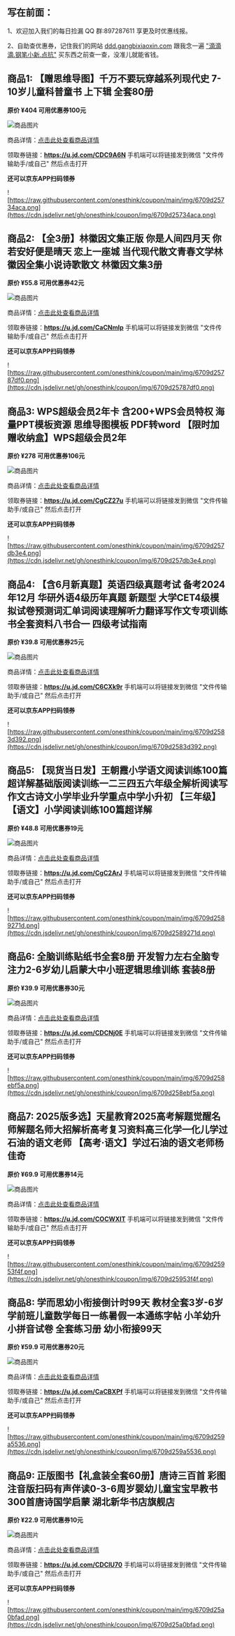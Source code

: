## 写在前面：

1、欢迎加入我们的每日捡漏 QQ 群:897287611 享更及时优惠线报。

2、自助查优惠券，记住我们的网站 [ddd.gangbixiaoxin.com](https://ddd.gangbixiaoxin.com) 跟我念一遍 ["滴滴滴.钢笔小新.点抗"](https://ddd.gangbixiaoxin.com) 买东西之前查一查，没准儿就能省钱。

## 商品1: 【赠思维导图】千万不要玩穿越系列现代史 7-10岁儿童科普童书 上下辑 全套80册

**原价 ¥404 可用优惠券100元**

![商品图片](http://img14.360buyimg.com/n1/jfs/t1/42288/28/20085/235467/634629c6Edd15ee5d/5c5fa22084c3e0f7.jpg)

商品详情：[点击此处查看商品详情](https://union-click.jd.com/jdc?e=1003156031&amp;p=JF8BAagJK1olXwIAXF5UC08XBF8IGloXWg8BUFleDEgQAl9MRANLAjZbERscSkAJHTRQRA1CCVkdDwtCWhVLHTdNTwcKBENeCVAfUg8bQmdLRAdhNgJxPyQkUwJQUT9UXCMXP3gBOlwJSz8fZWt2HyZDKXFECAVdblxXDxtxaz5iFHleIFw5bzxOcC1_GStNOWV-EioFVTl1Sm5ObC5lPWFYBhc-QEthYSZ4Wyx3B2RgHRgbfBN0egxSaAxhJG5mIBc2STx-awxzfSdrCllmMzw6cEpxSDlQbDhyAXIABjcpazRXdG58D1lgbXsLNF45Xg9sYwx6QT9XOW19CjcWbh0bD18JK1gUXQELUllbAU4nM28IKxp7WAYDXVxtCXsXBWwBHFMSVQcCV1dfOEsfBF_ftuPA17fX3OeJlsPAusjdkufBw44yZG5eOEsWAm0IH1wUXwYyZF5eOEgnXQEJSFwQVAYCUTABC09OW29KGzUdXwADUlptCkoWAW04K2tUVUVdCCo2DDh8eRZTUhxHDVpFLFw_dkh5ATtLb1NzWXgGKQgpfw1LWG9uK1sl)

领取券链接：**https://u.jd.com/CDC9A6N** 手机端可以将链接发到微信 "文件传输助手/或自己" 然后点击打开

**还可以京东APP扫码领券**

![https://raw.githubusercontent.com/onesthink/coupon/main/img/6709d25734aca.png](https://cdn.jsdelivr.net/gh/onesthink/coupon/img/6709d25734aca.png)

## 商品2: 【全3册】林徽因文集正版 你是人间四月天 你若安好便是晴天 恋上一座城 当代现代散文青春文学林徽因全集小说诗歌散文 林徽因文集3册

**原价 ¥55.8 可用优惠券42元**

![商品图片](http://img14.360buyimg.com/n1/jfs/t1/92891/25/29071/97091/62fcb510Ea8493987/8eff858f30803551.jpg)

商品详情：[点击此处查看商品详情](https://union-click.jd.com/jdc?e=1003156031&amp;p=JF8BAdMJK1olXwIAXF1YC0sRAF8IGloRVAEDXF1eAU0UAl9MRANLAjZbERscSkAJHTRQRA1CCVkdDwtCWhVLHTdNTwcKBENeCVAfUg8beRxcUhhhC2ADEwsrbUhCfAkNaQQTL0ZfOlwndQpkYglxTgVGJVxeIz0IClxXDxtxaz5hPgZcIDcHazxOAy58GStNOWUDEiovVT11ShtOey5lPWFYJBcqakpEYW58WzhnAHFgVQwbfxR8dQ9reAxhJG5RIBcqTD9-VQ9zfCcTOE5hIjkCViNFZRB-bz9HWGUAKywpex5SdAZgcixmDwFiHD46cThkQBlqZzliKW1eNFwhaitPYDN_GTt1KXUCFio0XhMnQRdzXB9nGGRiEgY2bFFxQzdzHFlUCwoOZF9tC0oXBGYOHF0cWDYyVF5tSSUXA2cAH1oSWzYDZF5bC0IQC2gAGlgQVA8yVFZaOJy6u7qCqo6d5NKc3Inkr56ev7uWk2slbQUyVF9cCksTBG4KG2slXQUyV24DZkpEBjgPGVxGM1oBUAcFCwpWbW8KElMSXAcAZFxcCUkVM184YShBFEV2AjhcTx5hZmxdZD0QL1kEJh4AZkltfi57ej1sCFhRLAQBfyhCAV8IKw)

领取券链接：**https://u.jd.com/CaCNmIp** 手机端可以将链接发到微信 "文件传输助手/或自己" 然后点击打开

**还可以京东APP扫码领券**

![https://raw.githubusercontent.com/onesthink/coupon/main/img/6709d25787df0.png](https://cdn.jsdelivr.net/gh/onesthink/coupon/img/6709d25787df0.png)

## 商品3: WPS超级会员2年卡 含200+WPS会员特权 海量PPT模板资源 思维导图模板 PDF转word 【限时加赠收纳盒】WPS超级会员2年

**原价 ¥278 可用优惠券106元**

![商品图片](http://img14.360buyimg.com/n1/jfs/t1/130461/22/45565/65249/66e1bd21F67aec240/b114b2e0e46d1aa5.png)

商品详情：[点击此处查看商品详情](https://union-click.jd.com/jdc?e=1003156031&amp;p=JF8BAd0JK1olXwIHVV5bAU8SAF8IGlsVXwILXFZZAEsUBl9MRANLAjZbERscSkAJHTRQRA1CCVkdDwtCWhVLHTdNTwcKBENeCVAfUg8beyt1bzJ8IXMHHSNYASpPBQcBTVISNQ9bOlxYCRRTfzxYZj5xCwZDJBcDD1xXDxtxazliPm1BIjcHWD90Sih8GTtNOWJ2Ej0VUix1ShtObABlOmFYPBc-akpHYSZoWztdB1VgVTYbaBRkcxZscAxhJG5mIAddSTxucw1zfCcTOE5hIjkCViNFZRB6YjhlVXJrBjk9fDRWYBZ8cjtMXBIBIz5fbzlgdz0NbTl2JGZhJFkqQD91eh1rXC98C2Z1DSEBfCJFahRoD1lgSQR3ZBYYcEwJBmYBeBJ3HV9LEg0vXA5hQw8EF2sUbQUDVFlUDkwRCmo4K1sVbUdsVF9ZCUIWBm04GmsVWwULU1ZaAEoSAGkPK1sdWjbV-eaIgvrCi9bchdPC5KHX3eKJlsMnM18LK1sUXAQCUFlcCksnM28LK1glA2gDB1sKARgSAgFUGF9MBQMAXTBdCkIfAG8KHWsXXAcAVm5tODNTfhthcidgWE9_UVc8UE1_CjkBHDMcBGgAUV8CTDdEUxJtfw0VHHZLClltCHs)

领取券链接：**https://u.jd.com/CgCZ27u** 手机端可以将链接发到微信 "文件传输助手/或自己" 然后点击打开

**还可以京东APP扫码领券**

![https://raw.githubusercontent.com/onesthink/coupon/main/img/6709d257db3e4.png](https://cdn.jsdelivr.net/gh/onesthink/coupon/img/6709d257db3e4.png)

## 商品4: 【含6月新真题】英语四级真题考试 备考2024年12月 华研外语4级历年真题 新题型 大学CET4级模拟试卷预测词汇单词阅读理解听力翻译写作文专项训练书全套资料八书合一 四级考试指南

**原价 ¥39.8 可用优惠券25元**

![商品图片](http://img14.360buyimg.com/n1/jfs/t1/243469/25/13174/146532/66851ac1F3d0efc25/ea844fc9c0cb394a.jpg)

商品详情：[点击此处查看商品详情](https://union-click.jd.com/jdc?e=1003156031&amp;p=JF8BAdQJK1olXwQAVV9fDU0QAF8IG1oWXgQBXVZcCXtTXDdWRGtMGENDFlVDFhBPXDlfTwQKBlMdBgABFhNSVzMXQh5JAAhADhpRSUNUXDN8cF9mNnx7CgUWWD9LRBRTRgNFMwRWFypVbk9pBxIIGxtOAgZxMkkdBD9udwp_Qg5QKQRUBCkubxxwcQR3bAFTWmNdIyEpfy8SZyd_ZyJxCwNnCwM0fBFRBApXRiRhLm1cNzw1UDx0fC58GQ1FJHVlFyYoYz11WRsOfxIdAFNyPFcrejNEdyZ8D1hiKVlUNCkECAtjYQ9teAF2H3JwMy0paw0edQZofSJmIQ50MCo_fzheRxlhSTliBHlDLC5JCj4DARo4ayhgInkHNkA9DAt2ax8BRzN8GVxlNFJROEonAG4IHFITWgALUW5tCEsnQgEPGl0TWQMyVW5dDkgeBGcPE1oRWQMBZF5VD3vArtfdkerA1b_WytaKsezCitPchdMlbTYBZF5cCUkXB2gJGVslbQYBZF1tViUWUGkLG18SCmheV1oEUE8UBQEIHloSWQcAUG5fCUoVAV84KxodHlleIDVZeyBtejFTUAthAUF5DwMFWCUVVyx8Ez0RIwJ_VF4dUxQXcAk4G2s)

领取券链接：**https://u.jd.com/C6CXk9r** 手机端可以将链接发到微信 "文件传输助手/或自己" 然后点击打开

**还可以京东APP扫码领券**

![https://raw.githubusercontent.com/onesthink/coupon/main/img/6709d2583d392.png](https://cdn.jsdelivr.net/gh/onesthink/coupon/img/6709d2583d392.png)

## 商品5: 【现货当日发】王朝霞小学语文阅读训练100篇超详解基础版阅读训练一二三四五六年级全解析阅读写作文古诗文小学毕业升学重点中学小升初 【三年级】 【语文】小学阅读训练100篇超详解

**原价 ¥48.8 可用优惠券19元**

![商品图片](http://img14.360buyimg.com/n1/jfs/t1/231526/10/19806/192203/665fd908F2c25a553/aa6714421e44b794.jpg)

商品详情：[点击此处查看商品详情](https://union-click.jd.com/jdc?e=1003156031&amp;p=JF8BAdkJK1olXwIAXFdaDUMeA18IGloTWw4GV15eCkkeBl9MRANLAjZbERscSkAJHTRQRA1CCVkdDwtCWhVLHTdNTwcKBENeCVAfUg8beRxcUhhhC2ADEwsrDihqQ24NaQQQNHV5OlwndQpkYglxTgVGJQFmExseClxXDxtxaz5hFH1dIyclajxOaCp-cjtNOWVQEikFUhh1AgdObz5lNGFYKBcpQEp-YSZgWzhdB2VgVSIbfyJvZxZreAxhJG5RLT1dTz9-cwtzfCcTOE5hIjkCViNFZRB4ewFiHGVrCSc-ayBTYxZ8cjtPCERiLS45fD98RhtXQilsOXVHIychWDJlYCh8cgF8Kl95ESokeC9sY3sKbk8XKDYFEygBdCNtWQpYWxpzPVB3FTo8DQp3D2M4GmsWXAYFXVhaDkISM18IG2tUMwUCVlhcAHsWM28OGFISVQEKVVhVDEsnA2cPK4y45dOI5YvVsZ-Ji7ixvI6c4dKc3G5tOEgnA24JGVsRWgcAVG5tCEgnAF9WdVpGVQYCV1wOZhcUBzZQHBITMwYAXFlYCEIQM20JGlkXbTYyLi0JQQhjVQkJXA5jW2V_FF9YehQSahxzdVlvIEdxNTgkXRVEe2hsXB5WXzYCZA)

领取券链接：**https://u.jd.com/CgC2ArJ** 手机端可以将链接发到微信 "文件传输助手/或自己" 然后点击打开

**还可以京东APP扫码领券**

![https://raw.githubusercontent.com/onesthink/coupon/main/img/6709d2589271d.png](https://cdn.jsdelivr.net/gh/onesthink/coupon/img/6709d2589271d.png)

## 商品6: 全脑训练贴纸书全套8册 开发智力左右全脑专注力2-6岁幼儿启蒙大中小班逻辑思维训练 套装8册

**原价 ¥39.9 可用优惠券30元**

![商品图片](http://img14.360buyimg.com/n1/jfs/t1/210065/26/14048/318745/61c92ac2Ed03e1d0f/9c96d0c73fe466c1.jpg)

商品详情：[点击此处查看商品详情](https://union-click.jd.com/jdc?e=1003156031&amp;p=JF8BAdMJK1olXwQAVFlaCEoXA18IGloQWAALU1lVDk0WAF9MRANLAjZbERscSkAJHTRQRA1CCVkdDwtCWhVLHTdNTwcKBENeCVAfUg8bZm1YGAJmL01DHAEpCiISc21zYi53HUN0OlxdaEwVSxZaUwhjPlF5PA44SFxXDxtxaz5hLnFDIjc1bzJ0eC58ciNNOWVyEioVUi91SgdObC5lNGFbMBcrakpyYSZwWy13B2RgHSIbaANvZRtBaAxhJG5RLS1dSj9ufwlzfCcTOE5hIjkCViNFZRNrb1piHXEAJD0ka0oSdG14ci9PCEN0PTkkfzhsQBtxQTxhB3IWVykqCiN-eh1rRywXPWB1Jz0ef0lBW19RbiB-G3VXIzweUDtkWw9xbwESBFByWFJtCXsUAm8PEl0SWw8HZG5dCHtWbW8IE1MRXAEEZF9tCE0UCmgAHFMVXAIAUG5dAEwn1MKwztGkiI67gMDV3_Kw1ua0z8WdbTYyV25dCUoVA2sPGlkVbTYCV25eOBV5AjwOGVpGCgNsCF1ZURMeSm5mE1kSXA4AZFxcCUkVM184fllFXl9xJhUcQBRjAQYNa1luJHNgFBsrZkkXY2gKUyJHFVV0NwkmYBtyQ18IKw)

领取券链接：**https://u.jd.com/CDCNj0E** 手机端可以将链接发到微信 "文件传输助手/或自己" 然后点击打开

**还可以京东APP扫码领券**

![https://raw.githubusercontent.com/onesthink/coupon/main/img/6709d258ebf5a.png](https://cdn.jsdelivr.net/gh/onesthink/coupon/img/6709d258ebf5a.png)

## 商品7: 2025版多选】天星教育2025高考解题觉醒名师解题名师大招解析高考复习资料高三化学一化儿学过石油的语文老师 【高考·语文】学过石油的语文老师杨佳奇

**原价 ¥69.9 可用优惠券14元**

![商品图片](http://img14.360buyimg.com/n1/jfs/t1/202757/7/32774/158765/65ead9b8F585b68c0/f840520765122c80.jpg)

商品详情：[点击此处查看商品详情](https://union-click.jd.com/jdc?e=1003156031&amp;p=JF8BAdYJK1olXQYCV1dcDE0WBV8IGlodWgYEVlxeAU4SC19MRANLAjZbERscSkAJHTRQRA1CCVkdDwtCWhVLHTdNTwcKBENeCVAfUg8bVQltUzwVNWNEBxkiXC5cURBvWzNcCG1aOlwVTAJxahdBRlpUC3RDCDU_TlxXDxtxaz5sPnlFIwEhaDxOAy9_cgFNOWViEik_VT11SgdObT5lOmFYPBcqaktgYW5aWztNAHBgHS4bf0lsdQ98cAxhJG5lIAciSTwVUQlzfCcTOE5hIjkCViNFZRB-bz9HVGVrND49UT8SYCdsci9hLQ5iJiI5fxJsRxh6bzh1B2VBNCcpbzxfYCh8cglFKV9XEypfXihsY3sKbk8XKDZ8U1sObh5iVg9NSxJSGQJkA0QnDxhRD2M4GmsWXAYFXVhaDkISM18IG2tUMw8BU15bOEonA2kLElwdWg4CV15UDHsXC2g4zPatiIyzgdbk3NWf1NavztKpiZiKZG5tC3sXAm4KG18SXAQCZG5dC3sUMzFmGggcWlIFU1YzVEgTWjdYHB17VQQGU1tdOEkWAm0KK2slC2BnHDldYC5RUCh3Tz5eD3llFDYUXSBPbW1AXxJzNH5LCV8cXjlWXwRqXWsVbQ)

领取券链接：**https://u.jd.com/COCWXIT** 手机端可以将链接发到微信 "文件传输助手/或自己" 然后点击打开

**还可以京东APP扫码领券**

![https://raw.githubusercontent.com/onesthink/coupon/main/img/6709d25953f4f.png](https://cdn.jsdelivr.net/gh/onesthink/coupon/img/6709d25953f4f.png)

## 商品8: 学而思幼小衔接倒计时99天 教材全套3岁-6岁学前班儿童数学每日一练暑假一本通练字帖 小羊幼升小拼音试卷 全套练习册 幼小衔接99天

**原价 ¥59.9 可用优惠券20元**

![商品图片](http://img14.360buyimg.com/n1/jfs/t1/241121/24/2540/160020/659cac1dF1c5de1e1/c199dab6a827d31d.jpg)

商品详情：[点击此处查看商品详情](https://union-click.jd.com/jdc?e=1003156031&amp;p=JF8BAdkJK1olXwIHVVtbDEMeB18IGlodWAYLUFleDksfBl9MRANLAjZbERscSkAJHTRQRA1CCVkdDwtCWhVLHTdNTwcKBENeCVAfUg8bBxR4HT9WD0dADAY1Uk5zYApwfRlmC19ZOlwGUkNsWBhVew9KLWNaUx8YCFxXDxtxaz5sPnFFIjc5bzxOeCh-YjtNOWJqEj4vVTt1SilOey5lO2FYKBcqUEtnYSZ0WztdAHFgHQwbfyJkehtRGwxhJG5SIz02Vzx-fwZzfCcTOE5hIjkCViNFZRB6bwJmAXJgLDg-QR5Tdx1ocjhxPQ9iLToOcTh0Qg96fz1sPkAENzcueytlYCh8cg1yKnV5FilfcCxsY3sKbk8XKDYGFzsNSRUUVQ9cTz9uARhpAAtfbR1RD2M4GmsWXAYFXVhaDkISM18IG2tUMwYDXVtcDEkXM244G10WVAEKU1ZdDE4WBV8IE1wliqu6gdTs3cOu1_GAzOKyiI--gMDVOHsnAF8IGloXXQIFVVxdOHsXAF8LKwV7XFUFUQpcDEx5X2wMQgNHAw9sXFxUCU4QM20JGlkXbTYyUCUtDi9UUS5KQwN9BwNmNzslbglkVTZTdVlOBw55DykAaB9IcwpQHBpQXTYCZA)

领取券链接：**https://u.jd.com/CaCBXPf** 手机端可以将链接发到微信 "文件传输助手/或自己" 然后点击打开

**还可以京东APP扫码领券**

![https://raw.githubusercontent.com/onesthink/coupon/main/img/6709d259a5536.png](https://cdn.jsdelivr.net/gh/onesthink/coupon/img/6709d259a5536.png)

## 商品9: 正版图书【礼盒装全套60册】唐诗三百首 彩图注音版扫码有声伴读0-3-6周岁婴幼儿童宝宝早教书300首唐诗国学启蒙 湖北新华书店旗舰店

**原价 ¥22.9 可用优惠券10元**

![商品图片](http://img14.360buyimg.com/n1/jfs/t1/166660/13/40274/238957/652f5024F3bd5e032/2c16feb14eccf66b.jpg)

商品详情：[点击此处查看商品详情](https://union-click.jd.com/jdc?e=1003156031&amp;p=JF8BAdcJK1olXwIAXF9VCUwSC18IGlocWgECVVtdCEwVBl9MRANLAjZbERscSkAJHTRQRA1CCVkdDwtCWhVLHTdNTwcKBENeCVAfUg8bXShpaC18Kl1yVRgDWjRsRSxpbih9CFplOlweTRlQXjh0Qw5yAXlWBls8UFxXDxtxaz5sLnlcICctYTx0YDF8RDtNOWVmEioVUil1Aj1Oby5lPWFbIBc-akp3YW50Wzh3B1VgVSIbaBRNYBhrTgxhJG5RIAcmSzwVfwtzfCcTOE5hIjkCViNFZRNhbxJcAnFgPy4kbCMSdA1gciJmFFpiLQsqaxJgXxt6eC1iOVNcIjcHbjxfYCh8cg1zKnVhCylfaCxsY3sKbk8XKDZEUhYkawB2cA0NAS1IXVBKCAU7CQx3D2M4GmsWXAYFXVhaDkISM18IG2tUMwYBU1dVCHsWM28OGFISVQEKVFhcD0onA2cPK4y45dOI5YvVsZ-Ji7ixvI6c4dKc3G5tOEgnA24JGVsRWgcAVG5tCEgnAF9WdVpGWwQDBwlaZhcUBzZQThNBMw4AU15UCHsVAm4KGWslbVhFNS0rYTxMc25ORQlqJkBBNSsuYB5LZAEKWB5HGltVKAYIbxdoVz0NegMlXTY)

领取券链接：**https://u.jd.com/CDClU70** 手机端可以将链接发到微信 "文件传输助手/或自己" 然后点击打开

**还可以京东APP扫码领券**

![https://raw.githubusercontent.com/onesthink/coupon/main/img/6709d25a0bfad.png](https://cdn.jsdelivr.net/gh/onesthink/coupon/img/6709d25a0bfad.png)


